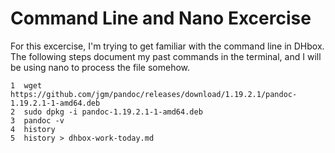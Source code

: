 # Command Line and Nano Excercise

For this excercise, I'm trying to get familiar with the command line in DHbox. The following steps document my past commands in the terminal, and I will be using nano to process the file somehow.


    1  wget https://github.com/jgm/pandoc/releases/download/1.19.2.1/pandoc-1.19.2.1-1-amd64.deb
    2  sudo dpkg -i pandoc-1.19.2.1-1-amd64.deb
    3  pandoc -v
    4  history
    5  history > dhbox-work-today.md
